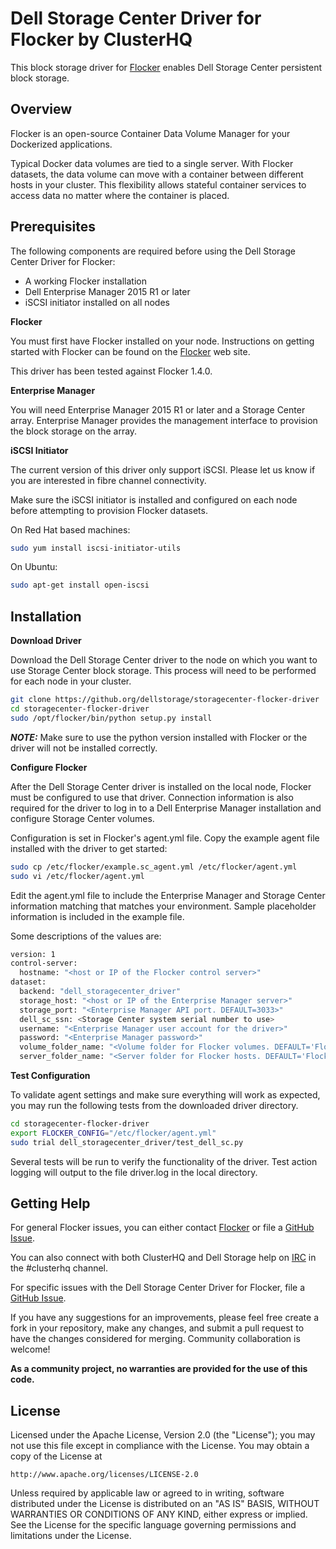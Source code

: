 Dell Storage Center Driver for Flocker by ClusterHQ
===================================================

This block storage driver for [Flocker](https://clusterhq.com/) enables Dell Storage Center persistent block storage.

## Overview
Flocker is an open-source Container Data Volume Manager for your Dockerized applications.

Typical Docker data volumes are tied to a single server. With Flocker datasets, the data volume can move with a container between different hosts in your cluster. This flexibility allows stateful container services to access data no matter where the container is placed.

## Prerequisites

The following components are required before using the Dell Storage Center Driver for Flocker:

* A working Flocker installation
* Dell Enterprise Manager 2015 R1 or later
* iSCSI initiator installed on all nodes

**Flocker**

You must first have Flocker installed on your node. Instructions on getting started with Flocker can be found on the [Flocker](https://clusterhq.com/flocker/getting-started) web site.

This driver has been tested against Flocker 1.4.0.

**Enterprise Manager**

You will need Enterprise Manager 2015 R1 or later and a Storage Center array. Enterprise Manager provides
the management interface to provision the block storage on the array.

**iSCSI Initiator**

The current version of this driver only support iSCSI. Please let us know if you are interested in fibre
channel connectivity.

Make sure the iSCSI initiator is installed and configured on each node before attempting to provision
Flocker datasets.

On Red Hat based machines:

```bash
sudo yum install iscsi-initiator-utils
```

On Ubuntu:

```bash
sudo apt-get install open-iscsi
```

## Installation

**Download Driver**

Download the Dell Storage Center driver to the node on which you want to use Storage Center block storage. This process will need to be performed for each node in your cluster.

```bash
git clone https://github.org/dellstorage/storagecenter-flocker-driver
cd storagecenter-flocker-driver
sudo /opt/flocker/bin/python setup.py install
```

**_NOTE:_** Make sure to use the python version installed with Flocker or the driver will not be installed correctly.

**Configure Flocker**

After the Dell Storage Center driver is installed on the local node, Flocker must be configured to use that driver. Connection information is also required for the driver to log in to a Dell Enterprise Manager installation and configure Storage Center volumes.

Configuration is set in Flocker's agent.yml file. Copy the example agent file installed with the driver to get started:

```bash
sudo cp /etc/flocker/example.sc_agent.yml /etc/flocker/agent.yml
sudo vi /etc/flocker/agent.yml
```

Edit the agent.yml file to include the Enterprise Manager and Storage Center information matching that matches your environment. Sample placeholder information is included in the example file.

Some descriptions of the values are:

```bash
version: 1
control-server:
  hostname: "<host or IP of the Flocker control server>"
dataset:
  backend: "dell_storagecenter_driver"
  storage_host: "<host or IP of the Enterprise Manager server>"
  storage_port: "<Enterprise Manager API port. DEFAULT=3033>"
  dell_sc_ssn: <Storage Center system serial number to use>
  username: "<Enterprise Manager user account for the driver>"
  password: "<Enterprise Manager password>"
  volume_folder_name: "<Volume folder for Flocker volumes. DEFAULT='Flocker'>"
  server_folder_name: "<Server folder for Flocker hosts. DEFAULT='Flocker'>"
```

**Test Configuration**

To validate agent settings and make sure everything will work as expected, you may run the following tests from the downloaded driver directory.

```bash
cd storagecenter-flocker-driver
export FLOCKER_CONFIG="/etc/flocker/agent.yml"
sudo trial dell_storagecenter_driver/test_dell_sc.py
```

Several tests will be run to verify the functionality of the driver. Test action logging will output to the file driver.log in the local directory.

## Getting Help
For general Flocker issues, you can either contact [Flocker](http://docs.clusterhq.com/en/latest/gettinginvolved/contributing.html#talk-to-us) or file a [GitHub Issue](https://github.com/clusterhq/flocker/issues).

You can also connect with both ClusterHQ and Dell Storage help on [IRC](https://webchat.freenode.net/) in the \#clusterhq channel.

For specific issues with the Dell Storage Center Driver for Flocker, file a [GitHub Issue](https://github.com/dellstorage/storagecenter_flocker_driver/issues).

If you have any suggestions for an improvements, please feel free create a fork in your repository, make any changes, and submit a pull request to have the changes considered for merging. Community collaboration is welcome!

**As a community project, no warranties are provided for the use of this code.**

## License
Licensed under the Apache License, Version 2.0 (the "License");
you may not use this file except in compliance with the License.
You may obtain a copy of the License at

    http://www.apache.org/licenses/LICENSE-2.0

Unless required by applicable law or agreed to in writing, software
distributed under the License is distributed on an "AS IS" BASIS,
WITHOUT WARRANTIES OR CONDITIONS OF ANY KIND, either express or implied.
See the License for the specific language governing permissions and
limitations under the License.
